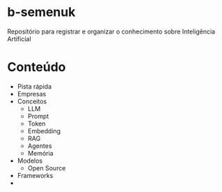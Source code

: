 # b-semenuk
Repositório para registrar e organizar o conhecimento sobre Inteligência Artificial 

# Conteúdo

- Pista rápida
- Empresas
- Conceitos
  - LLM
  - Prompt
  - Token
  - Embedding
  - RAG
  - Agentes
  - Memória
- Modelos
  - Open Source
- Frameworks
- 

